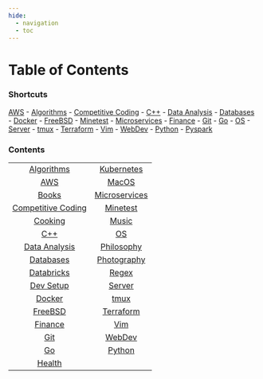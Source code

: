 ```yaml
---
hide:
  - navigation
  - toc
---
```


# Table of Contents

### Shortcuts

[AWS](aws/index.md) - [Algorithms](algo/index.md) - [Competitive Coding](cc/index.md) - [C++](cpp/index.md) - [Data Analysis](dataanalysis/index.md) - [Databases](databases/index.md) - [Docker](docker/index.md) - [FreeBSD](freebsd/index.md) - [Minetest](mt/index.md) - [Microservices](microservices/index.md) - [Finance](fin/index.md) - [Git](git/index.md) - [Go](go/index.md) - [OS](os/index.md) - [Server](server/index.md) - [tmux](tmux/index.md) - [Terraform](terraform/index.md) - [Vim](vim/index.md) - [WebDev](webdev/index.md) - [Python](python/index.md) - [Pyspark](pyspark/index.md)

### Contents


|                                        |                                         |
| :------------------------------------: | :-------------------------------------: |
|      [Algorithms](algo/index.md)       |    [Kubernetes](kubernetes/index.md)    |
|          [AWS](aws/index.md)           |         [MacOS](macos/index.md)         |
|               [Books]()                | [Microservices](microservices/index.md) |
|   [Competitive Coding](cc/index.md)    |         [Minetest](mt/index.md)         |
|      [Cooking](cooking/index.md)       |         [Music](music/index.md)         |
|          [C++](cpp/index.md)           |            [OS](os/index.md)            |
| [Data Analysis](dataanalysis/index.md) |    [Philosophy](philosophy/index.md)    |
|    [Databases](databases/index.md)     |   [Photography](photography/index.md)   |
|   [Databricks](databricks/index.md)    |         [Regex](regex/index.md)         |
|    [Dev Setup](dev_setup/index.md)     |        [Server](server/index.md)        |
|       [Docker](docker/index.md)        |          [tmux](tmux/index.md)          |
|      [FreeBSD](freebsd/index.md)       |     [Terraform](terraform/index.md)     |
|        [Finance](fin/index.md)         |           [Vim](vim/index.md)           |
|          [Git](git/index.md)           |        [WebDev](webdev/index.md)        |
|           [Go](go/index.md)            |        [Python](python/index.md)        |
|       [Health](health/index.md)        |                                         |
